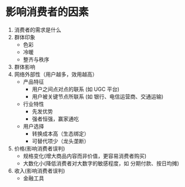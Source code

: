 # 影响消费者的因素

1. 消费者的需求是什么
2. 群体印象
   - 色彩
   - 冷暖
   - 整齐与秩序
3. 群体影响
4. 网络外部性（用户越多，效用越高）
   - 产品特征
     - 用户之间点对点的联系 (如 UGC 平台)
     - 用户被关键节点所联系 (如 银行、电信运营商、交通运输)
   - 行业特性
     - 先发优势
     - 强者恒强，赢家通吃
   - 用户选择
     - 转换成本高（生态绑定）
     - 可替代项少（龙头垄断）
5. 价格(影响消费者误判)
   - 规格变化(增大商品内容而非价值，更容易消费者购买)
   - 大数化小(降低消费者对大数字的敏感程度，如 分期付款、按日均摊)
6. 收入(影响消费者误判)
   - 金融工具

